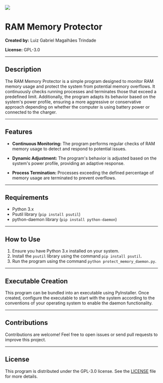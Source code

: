 <image src="https://www.gnu.org/graphics/gplv3-127x51.png">

# RAM Memory Protector

**Created by:** Luiz Gabriel Magalhães Trindade

**License:** GPL-3.0

---

## Description

The RAM Memory Protector is a simple program designed to monitor RAM memory usage and protect the system from potential memory overflows. It continuously checks running processes and terminates those that exceed a predefined limit. Additionally, the program adapts its behavior based on the system's power profile, ensuring a more aggressive or conservative approach depending on whether the computer is using battery power or connected to the charger.

---

## Features

- **Continuous Monitoring:** The program performs regular checks of RAM memory usage to detect and respond to potential issues.

- **Dynamic Adjustment:** The program's behavior is adjusted based on the system's power profile, providing an adaptive response.

- **Process Termination:** Processes exceeding the defined percentage of memory usage are terminated to prevent overflows.

---

## Requirements

- Python 3.x
- Psutil library (`pip install psutil`)
- python-daemon library (`pip install python-daemon`)

---

## How to Use

1. Ensure you have Python 3.x installed on your system.
2. Install the `psutil` library using the command `pip install psutil`.
3. Run the program using the command `python protect_memory_daemon.py`.

---

## Executable Creation

This program can be bundled into an executable using PyInstaller. Once created, configure the executable to start with the system according to the conventions of your operating system to enable the daemon functionality.

---

## Contributions

Contributions are welcome! Feel free to open issues or send pull requests to improve this project.

---

## License

This program is distributed under the GPL-3.0 license. See the [LICENSE](LICENSE) file for more details.
